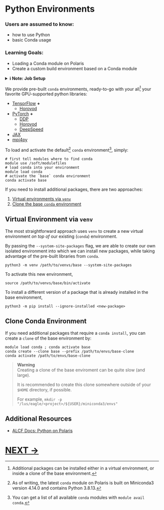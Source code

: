 # Python Environments

### Users are assumed to know:
* how to use Python
* basic Conda usage
### Learning Goals:
* Loading a Conda module on Polaris
* Create a custom build environment based on a Conda module


<details closed><summary><b>ℹ️ Note: Job Setup</b></summary>
<p>
  
> **Note**
> <br> The instructions below should be **ran directly from a compute node**.
>
> Explicitly, to request an interactive job (from `polaris-login`):
> ```Shell
> qsub -A <project> -q debug-scaling -l select=2 -l walltime=01:00:00 -I
> ```
> Refer to
> [job scheduling and execution](https://docs.alcf.anl.gov/running-jobs/job-and-queue-scheduling/)
> for additional information.
>

> **Warning**
> <br> In addition, all example paths specified below should be replaced by a
> suitably chosen destination.
>
> For example,
> ```Shell
> /path/to/miniconda3/envs/
> ```
> would be replaced by
> ```Shell
> /lus/eagle/projects/datascience/foremans/miniconda3/envs/
> ```

</p>
</details>

We provide pre-built `conda` environments, ready-to-go with your all[^all] your favorite GPU-supported python libraries:

- [TensorFlow](https://docs.alcf.anl.gov/polaris/data-science-workflows/frameworks/tensorflow/) **\+**
  - [Horovod](https://horovod.readthedocs.io/en/stable/tensorflow.html)
- [PyTorch](https://docs.alcf.anl.gov/polaris/data-science-workflows/frameworks/pytorch/) **\+**
  - [DDP](https://pytorch.org/tutorials/beginner/dist_overview.html)
  - [Horovod](https://horovod.readthedocs.io/en/stable/pytorch.html)
  - [DeepSpeed](https://docs.alcf.anl.gov/polaris/data-science-workflows/frameworks/deepspeed/)
- [JAX](https://jax.readthedocs.io/en/latest/)
- [mpi4py](https://mpi4py.readthedocs.io/en/stable/)

To load and activate the default[^versions] `conda` environment[^conda1], simply:

```Shell
# first tell modules where to find conda
module use /soft/modulefiles
# load conda into your environment
module load conda
# activate the `base` conda environment
conda activate base
```

If you need to install additional packages, there are two approaches:

1. [Virtual environments via `venv`](#virtual-environment-via-venv)
2. [Clone the base `conda` environment](#clone-conda-environment)

## Virtual Environment via `venv`

The most straightforward approach uses `venv` to create a new virtual
environment _on top of_ our existing (`conda`) environment.

By passing the `--system-site-packages` flag, we are able to create our own
isolated environment into which we can install new packages, while taking
advantage of the pre-built libraries from `conda`.

```Shell
python3 -m venv /path/to/venvs/base --system-site-packages
```

To activate this new environment,

```Shell
source /path/to/venvs/base/bin/activate
```

To install a different version of a package that is already installed in the
base environment,

```Shell
python3 -m pip install --ignore-installed <new-package>
```

## Clone Conda Environment

If you need additional packages that require a `conda install`, you can create
a `clone` of the base environment by:

```Shell
module load conda ; conda activate base
conda create --clone base --prefix /path/to/envs/base-clone
conda activate /path/to/envs/base-clone
```

> **Warning**
> <br> Creating a clone of the base enviroment
> can be quite slow (and large).
>
> It is recommended to create this clone somewhere
> outside of your `$HOME` directory, if possible.
>
> For example,
> `mkdir -p "/lus/eagle/<project>/${USER}/miniconda3/envs"`


## Additional Resources

- [ALCF Docs: Python on Polaris](https://docs.alcf.anl.gov/polaris/data-science-workflows/python/)


[^versions]:
    As of writing, the latest `conda` module on Polaris is built on Miniconda3
    version 4.14.0 and contains Python 3.8.13.
[^all]:
    Additional packages can be installed either in a virtual environment, or
    inside a clone of the base environment.
[^conda1]:
    You can get a list of all available `conda` modules with `module avail conda`.

# [NEXT ->](04_jupyterNotebooks.md)
